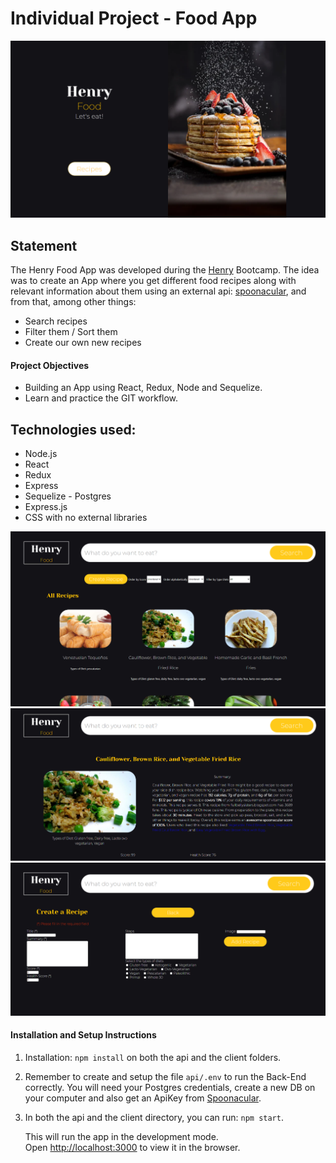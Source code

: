 # Individual Project - Food App

 <img src="./Landing Page.png" />

## Statement

The Henry Food App was developed during the [Henry](https://www.soyhenry.com/) Bootcamp. The idea was to create an App where you get different food recipes along with relevant information about them using an external api: [spoonacular](https://spoonacular.com/food-api), and from that, among other things:

  - Search recipes
  - Filter them / Sort them
  - Create our own new recipes

#### Project Objectives

- Building an App using React, Redux, Node and Sequelize.
- Learn and practice the GIT workflow.

## Technologies used:
- Node.js
- React
- Redux
- Express
- Sequelize - Postgres
- Express.js
- CSS with no external libraries



 <img src="./Home.png" />
 <img src="./Detail.png" />
<img src="./Create Recipe.png" />

#### Installation and Setup Instructions
1. Installation: `npm install` on both the api and the client folders.

2. Remember to create and setup the file `api/.env` to run the Back-End correctly. You will need your Postgres credentials, create a new DB on your computer and also get an ApiKey from [Spoonacular](https://spoonacular.com/food-api).

2. In both the api and the client directory, you can run: `npm start`.

    This will run the app in the development mode.\
Open [http://localhost:3000](http://localhost:3000) to view it in the browser.